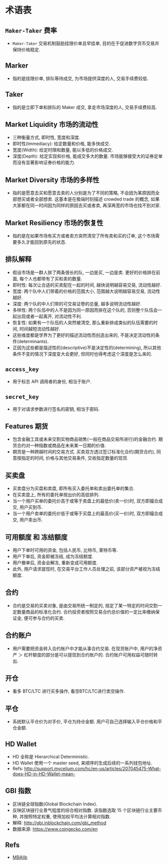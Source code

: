 # 术语表

## `Maker-Taker` 费率
* `Maker-Taker` 交易机制鼓励挂限价单且早挂单, 目的在于促进数字货币交易并保持价格稳定.

## Marker
* 指的是挂限价单, 排队等待成交, 为市场提供深度的人, 交易手续费较低.

## Taker
* 指的是立即下单和排队的 Maker 成交, 拿走市场深度的人, 交易手续费较高.

## Market Liquidity 市场的流动性
* 三种衡量方式, 即时性, 宽度和深度.
* 即时性(Immediacy): 给定数量和价格, 能多快成交.
* 宽度(Width): 给定时限和数量, 能以多低的价格成交.
* 深度(Depth): 给定实现和价格, 能成交多大的数量. 市场能够接受大的证券定单而没有显著影响证券价格的能力.

## Market Diversity 市场的多样性
* 指的是愿意去买和愿意去卖的人分别是为了不同的策略, 不会因为某原因而全部想买或者全部想卖. 这基本是在极端时刻描述 crowded trade 的概念, 如果大家都在同一时间因为同样的原因去买或者卖, 再深再宽的市场也找不到对家.

## Market Resiliency 市场的恢复性
* 指的是在如果市场有买方或者卖方突然清空了所有卖和买的订单, 这个市场需要多久才能回到原先的状态.

## 排队解释
* 假设市场是一群人排了两条很长的队, 一边是买, 一边是卖. 更好的价格排在前面, 每个人也都带有了买和卖的数量.
* 即时性: 每次让合适的买卖配在一起的时间, 越快说明越容易交易, 流动性越好.
* 宽度: 两个队中人们带着的价格的范围大小, 范围越大说明越容易交易, 流动性越好.
* 深度: 两个队的中人们带的可交易证卷的总量, 越多说明流动性越好.
* 多样性: 两个队伍中的人不是因为同一原因而排在这个队的, 否则整个队伍会一起出现或者一起离开, 对流动性不利.
* 恢复性: 如果有一个队伍的人突然被清空, 那么重新排成类似的队伍需要的时间, 时间越短流动性越好.
* 这些维度都是学界为了更好的描述流动性而创造出来的, 不是决定流动性的条件(determinants).
* 正因为这些都是描述性的(descriptive)不是决定性的(determining), 所以其他条件不变的情况下深度变大会更好, 但同时也得考虑这个深度是怎么来的.

## `access_key`
* 用于标志 API 调用者的身份, 相当于账户.

## `secret_key`
* 用于对请求参数进行签名的密钥, 相当于密码.

## Features 期货
* 包含金融工具或未来交割实物商品销售(一般在商品交易所进行)的金融合约. 期货合约对一种指数或商品在未来某一日期的价值.
* 期货是一种跨越时间的交易方式. 买卖双方透过签订标准化合约(期货合约), 同意按指定的时间, 价格与其他交易条件, 交收指定数量的现货.

## 买卖盘
* 买卖盘分为买盘和卖盘, 即所有买入委托单和卖出委托单的集合.
* 在买卖盘上, 所有的委托单按出价的高低排列.
* 当一个用户买单的委托价高于或等于卖盘上的最低价(卖一价)时, 双方即撮合成交, 用户买到币.
* 当一个用户卖单的委托价低于或等于买盘上的最高价(买一价)时, 双方即撮合成交, 用户卖出币.

## 可用额度 和 冻结额度
* 用户下单时可用的资金, 包括人民币, 比特币, 莱特币等.
* 用户下单后, 资金即被冻结, 成为冻结额度.
* 用户撤单后, 资金会解冻, 重新变成可用额度.
* 此外, 用户请求提现时, 在交易平台工作人员处理之前, 该部分资产被视为冻结额度.

## 合约
* 合约是交易的买卖对象, 是由交易所统一制定的, 规定了某一特定的时间交割一定数量商品的标准化合约. 合约投资者按照交易合约总价值的一定比率缴纳保证金, 便可参与合约的买卖.

## 合约账户
* 用户需要把资金转入合约账户中才能从事合约交易. 在现货账户中, 用户的净资产 ＞ 杠杆额度的部分是可以提现到合约账户的. 合约账户可用权益可随时转出.

## 开仓
* 看多 BTC/LTC 进行买多操作, 看空BTC/LTC进行卖空操作.

## 平仓
* 系统默认平仓价为对手价, 平仓为持仓金额. 用户可自己选择输入平仓价格和平仓金额.

## HD Wallet
* HD 全称是 Hierarchical Deterministic.
* HD Wallet 使用一个 master seed, 来顺序的生成后续的一系列钱包地址.
* Refs: <http://support.mycelium.com/hc/en-us/articles/207045475-What-does-HD-in-HD-Wallet-mean->

## GBI 指数
* 区块链全球指数(Global Blockchain Index).
* 反映区块链行业景气程度的综合相对指数. 该指数选取 15 个区块链行业主要币种, 并按照特定权重, 使用加权平均法计算相对指数.
* 解释: <http://gbi.inblockchain.com/gbi_method>
* 数据来源: <https://www.coingecko.com/en>

## Refs
* [MBAlib](http://wiki.mbalib.com/wiki/)
